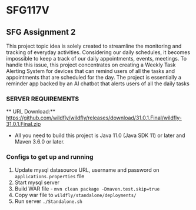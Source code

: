 # SFG117V
## SFG Assignment 2


This project topic idea is solely created to streamline the monitoring and tracking of everyday activities. Considering our daily schedules, it becomes impossible to keep a track of our daily appointments, events, meetings. To handle this issue, this project concentrates on creating a Weekly Task Alerting System for devices that can remind users of all the tasks and appointments that are scheduled for the day. The project is essentially a reminder app backed by an AI chatbot that alerts users of all the daily tasks


### SERVER REQUIREMENTS

** URL Download:** https://github.com/wildfly/wildfly/releases/download/31.0.1.Final/wildfly-31.0.1.Final.zip


- All you need to build this project is Java 11.0 (Java SDK 11) or later and Maven 3.6.0 or later.


### Configs to get up and running

1. Update mysql datasource URL, username and password on `applications.properties` file 
2. Start mysql server
3. Build WAR file - `mvn clean package -Dmaven.test.skip=true`
4. Copy war file to `wildfly/standalone/deployments/`
5. Run server `./Standalone.sh`


